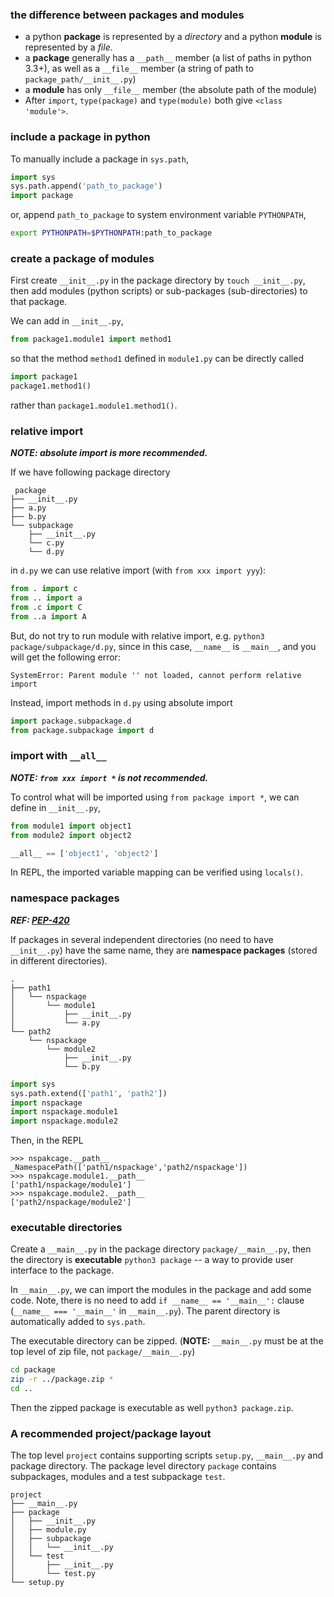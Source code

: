 ### the difference between packages and modules

* a python **package** is represented by a *directory* and a python **module** is represented by a *file*.
* a **package** generally has a `__path__` member (a list of paths in python 3.3+), as well as a `__file__` member (a string of path to `package_path/__init__.py`)
* a **module** has only `__file__` member (the absolute path of the module)
* After `import`, `type(package)` and `type(module)` both give `<class 'module'>`.


### include a package in python 

To manually include a package in `sys.path`,

```python
import sys
sys.path.append('path_to_package')
import package
```

or, append `path_to_package` to system environment variable `PYTHONPATH`, 

```bash
export PYTHONPATH=$PYTHONPATH:path_to_package
```


### create a package of modules

First create `__init__.py` in the package directory by `touch __init__.py`, then add modules (python scripts) or sub-packages (sub-directories) to that package. 

We can add in `__init__.py`,  

```python
from package1.module1 import method1
```

so that the method `method1` defined in `module1.py` can be directly called 

```python
import package1
package1.method1()
```

rather than `package1.module1.method1()`.

### relative import 

***NOTE: absolute import is more recommended.***

If we have following package directory

	 package
    ├── __init__.py
    ├── a.py
    ├── b.py
    └── subpackage
        ├── __init__.py
        └── c.py
        └── d.py

in `d.py` we can use relative import (with `from xxx import yyy`):

```python
from . import c    
from .. import a   
from .c import C
from ..a import A
```

But, do not try to run module with relative import, e.g. `python3 package/subpackage/d.py`, since in this case, `__name__` is `__main__`, and you will get the following error:

	SystemError: Parent module '' not loaded, cannot perform relative import

Instead, import methods in `d.py` using absolute import

```python
import package.subpackage.d
from package.subpackage import d
```

### import with `__all__` 

***NOTE: `from xxx import *` is not recommended.***

To control what will be imported using `from package import *`, we can define in `__init__.py`, 

```python
from module1 import object1
from module2 import object2

__all__ == ['object1', 'object2']	
```

In REPL, the imported variable mapping can be verified using `locals()`.

### namespace packages

***REF: [PEP-420](https://www.python.org/dev/peps/pep-0420/)***

If packages in several independent directories (no need to have `__init__.py`) have the same name, they are **namespace packages** (stored in different directories).

	.
	├── path1
	│   └── nspackage
	│       └── module1
	│           ├── __init__.py
	│           └── a.py
	└── path2
	    └── nspackage
	        └── module2
	            ├── __init__.py
	            └── b.py

```python
import sys
sys.path.extend(['path1', 'path2'])
import nspackage
import nspackage.module1
import nspackage.module2
```

Then, in the REPL

	>>> nspakcage.__path__
	_NamespacePath(['path1/nspackage','path2/nspackage'])
	>>> nspakcage.module1.__path__
	['path1/nspackage/module1']
	>>> nspakcage.module2.__path__
	['path2/nspackage/module2']


### executable directories

Create a `__main__.py` in the package directory `package/__main__.py`, then the directory is **executable** `python3 package` -- a way to provide user interface to the package. 

In `__main__.py`, we can import the modules in the package and add some code. Note, there is no need to add `if __name__ == '__main__':` clause (`__name__ === '__main__'` in `__main__.py`). The parent directory is automatically added to `sys.path`. 

The executable directory can be zipped. (**NOTE:** `__main__.py` must be at the top level of zip file, not `package/__main__.py`)

```bash
cd package
zip -r ../package.zip *
cd ..
```

Then the zipped package is executable as well `python3 package.zip`.


### A recommended project/package layout

The top level `project` contains supporting scripts `setup.py`, `__main__.py` and package directory. The package level directory `package` contains subpackages, modules and a test subpackage `test`. 


	project
	├── __main__.py
	├── package
	│   ├── __init__.py
	│   ├── module.py
	│   ├── subpackage
	│   │   └── __init__.py
	│   └── test
	│       ├── __init__.py
	│       └── test.py
	└── setup.py







